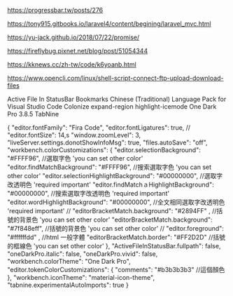 https://progressbar.tw/posts/276

https://tony915.gitbooks.io/laravel4/content/begining/laravel_mvc.html

https://yu-jack.github.io/2018/07/22/promise/

https://fireflybug.pixnet.net/blog/post/51054344

https://kknews.cc/zh-tw/code/k6yoanb.html

https://www.opencli.com/linux/shell-script-connect-ftp-upload-download-files

Active File In StatusBar
Bookmarks
Chinese (Traditional) Language Pack for Visual Studio Code
Colonize
expand-region
highlight-icemode
One Dark Pro 3.8.5
TabNine


{
    "editor.fontFamily": "Fira Code", 
    "editor.fontLigatures": true, 
    // "editor.fontSize": 14,s
    "window.zoomLevel": 3,
    "liveServer.settings.donotShowInfoMsg": true,
    "files.autoSave": "off",
    "workbench.colorCustomizations": { 
        "editor.selectionBackground": "#FFFF96",    //選取字色 'you can set other color'
        "editor.findMatchBackground": "#FFFF96",  //搜索選取字色 'you can set other color'
        "editor.selectionHighlightBackground": "#00000000", //選取字改透明色  'required important'
        "editor.findMatchａHighlightBackground": "#00000000", //搜索選取字改透明色 'required important'
        "editor.wordHighlightBackground": "#00000000",  //全文相同選取字改透明色 'required important'
        // "editorBracketMatch.background": "#2894FF" , //括號的背景色 'you can set other color'
        "editorBracketMatch.background": "#7f848eff",  //括號的背景色 'you can set other color'
        // "editor.foreground": "#ffffffdd" ,   //html 一般字體
        "editorBracketMatch.border": "#FF2D2D"   //括號的框線色 'you can set other color'
    }, 
    "ActiveFileInStatusBar.fullpath": false,
    "oneDarkPro.italic": false,
    "oneDarkPro.vivid": false,
    "workbench.colorTheme": "One Dark Pro",
    "editor.tokenColorCustomizations": {
        "comments": "#b3b3b3b3"     //這個顏色
    },
    "workbench.iconTheme": "material-icon-theme",
    "tabnine.experimentalAutoImports": true
}

